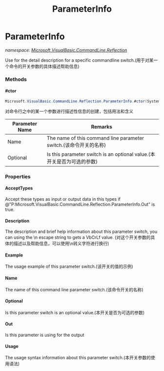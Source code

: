 ﻿---
title: ParameterInfo
---

# ParameterInfo
_namespace: [Microsoft.VisualBasic.CommandLine.Reflection](N-Microsoft.VisualBasic.CommandLine.Reflection.html)_

Use for the detail description for a specific commandline switch.(用于对某一个命令的开关参数的具体描述帮助信息)



### Methods

#### #ctor
```csharp
Microsoft.VisualBasic.CommandLine.Reflection.ParameterInfo.#ctor(System.String,System.Boolean)
```
对命令行之中的某一个参数进行描述性信息的创建，包括用法和含义

|Parameter Name|Remarks|
|--------------|-------|
|Name|The name of this command line parameter switch.(该命令开关的名称)|
|Optional|Is this parameter switch is an optional value.(本开关是否为可选的参数)|



### Properties

#### AcceptTypes
Accept these types as input or output data in this types if @"P:Microsoft.VisualBasic.CommandLine.Reflection.ParameterInfo.Out" is true.
#### Description
The description and brief help information about this parameter switch, 
 you can using the \n escape string to gets a VbCrLf value.
 (对这个开关参数的具体的描述以及帮助信息，可以使用\n转义字符进行换行)
#### Example
The usage example of this parameter switch.(该开关的值的示例)
#### Name
The name of this command line parameter switch.(该命令开关的名称)
#### Optional
Is this parameter switch is an optional value.(本开关是否为可选的参数)
#### Out
Is this parameter is using for the output
#### Usage
The usage syntax information about this parameter switch.(本开关参数的使用语法)
